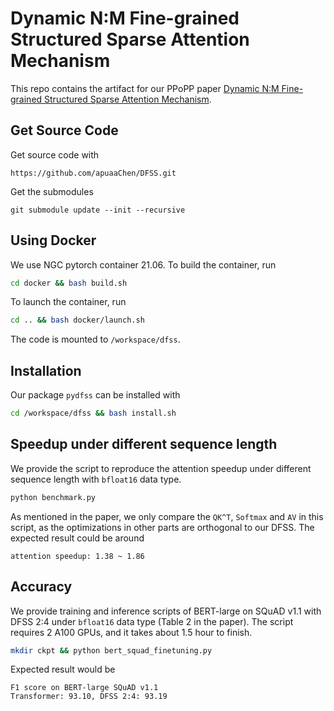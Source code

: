 # Dynamic N:M Fine-grained Structured Sparse Attention Mechanism

This repo contains the artifact for our PPoPP paper [Dynamic N:M Fine-grained Structured Sparse Attention Mechanism](https://arxiv.org/pdf/2203.00091.pdf). 

## Get Source Code
Get source code with
```shell
https://github.com/apuaaChen/DFSS.git
```
Get the submodules
```shell
git submodule update --init --recursive
```

## Using Docker
We use NGC pytorch container 21.06. To build the container, run
```bash
cd docker && bash build.sh
```
To launch the container, run
```bash
cd .. && bash docker/launch.sh
```
The code is mounted to `/workspace/dfss`.

## Installation
Our package `pydfss` can be installed with
```bash
cd /workspace/dfss && bash install.sh
```

## Speedup under different sequence length
We provide the script to reproduce the attention speedup under different sequence length with `bfloat16` data type. 
```bash
python benchmark.py
```
As mentioned in the paper, we only compare the `QK^T`, `Softmax` and `AV` in this script, as the optimizations in other parts are orthogonal to our DFSS. The expected result could be around
```
attention speedup: 1.38 ~ 1.86
```

## Accuracy 
We provide training and inference scripts of BERT-large on SQuAD v1.1 with DFSS 2:4 under `bfloat16` data type (Table 2 in the paper). The script requires 2 A100 GPUs, and it takes about 1.5 hour to finish.
```bash
mkdir ckpt && python bert_squad_finetuning.py
``` 
Expected result would be
```
F1 score on BERT-large SQuAD v1.1
Transformer: 93.10, DFSS 2:4: 93.19
```